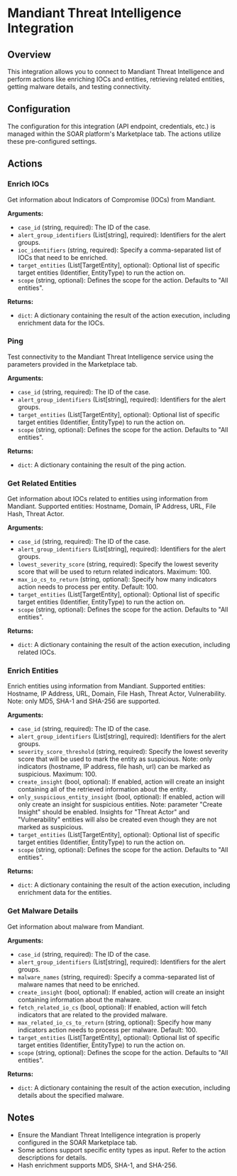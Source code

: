 # Mandiant Threat Intelligence Integration

## Overview

This integration allows you to connect to Mandiant Threat Intelligence and perform actions like enriching IOCs and entities, retrieving related entities, getting malware details, and testing connectivity.

## Configuration

The configuration for this integration (API endpoint, credentials, etc.) is managed within the SOAR platform's Marketplace tab. The actions utilize these pre-configured settings.

## Actions

### Enrich IOCs

Get information about Indicators of Compromise (IOCs) from Mandiant.

**Arguments:**

*   `case_id` (string, required): The ID of the case.
*   `alert_group_identifiers` (List[string], required): Identifiers for the alert groups.
*   `ioc_identifiers` (string, required): Specify a comma-separated list of IOCs that need to be enriched.
*   `target_entities` (List[TargetEntity], optional): Optional list of specific target entities (Identifier, EntityType) to run the action on.
*   `scope` (string, optional): Defines the scope for the action. Defaults to "All entities".

**Returns:**

*   `dict`: A dictionary containing the result of the action execution, including enrichment data for the IOCs.

### Ping

Test connectivity to the Mandiant Threat Intelligence service using the parameters provided in the Marketplace tab.

**Arguments:**

*   `case_id` (string, required): The ID of the case.
*   `alert_group_identifiers` (List[string], required): Identifiers for the alert groups.
*   `target_entities` (List[TargetEntity], optional): Optional list of specific target entities (Identifier, EntityType) to run the action on.
*   `scope` (string, optional): Defines the scope for the action. Defaults to "All entities".

**Returns:**

*   `dict`: A dictionary containing the result of the ping action.

### Get Related Entities

Get information about IOCs related to entities using information from Mandiant. Supported entities: Hostname, Domain, IP Address, URL, File Hash, Threat Actor.

**Arguments:**

*   `case_id` (string, required): The ID of the case.
*   `alert_group_identifiers` (List[string], required): Identifiers for the alert groups.
*   `lowest_severity_score` (string, required): Specify the lowest severity score that will be used to return related indicators. Maximum: 100.
*   `max_io_cs_to_return` (string, optional): Specify how many indicators action needs to process per entity. Default: 100.
*   `target_entities` (List[TargetEntity], optional): Optional list of specific target entities (Identifier, EntityType) to run the action on.
*   `scope` (string, optional): Defines the scope for the action. Defaults to "All entities".

**Returns:**

*   `dict`: A dictionary containing the result of the action execution, including related IOCs.

### Enrich Entities

Enrich entities using information from Mandiant. Supported entities: Hostname, IP Address, URL, Domain, File Hash, Threat Actor, Vulnerability. Note: only MD5, SHA-1 and SHA-256 are supported.

**Arguments:**

*   `case_id` (string, required): The ID of the case.
*   `alert_group_identifiers` (List[string], required): Identifiers for the alert groups.
*   `severity_score_threshold` (string, required): Specify the lowest severity score that will be used to mark the entity as suspicious. Note: only indicators (hostname, IP address, file hash, url) can be marked as suspicious. Maximum: 100.
*   `create_insight` (bool, optional): If enabled, action will create an insight containing all of the retrieved information about the entity.
*   `only_suspicious_entity_insight` (bool, optional): If enabled, action will only create an insight for suspicious entities. Note: parameter "Create Insight" should be enabled. Insights for "Threat Actor" and "Vulnerability" entities will also be created even though they are not marked as suspicious.
*   `target_entities` (List[TargetEntity], optional): Optional list of specific target entities (Identifier, EntityType) to run the action on.
*   `scope` (string, optional): Defines the scope for the action. Defaults to "All entities".

**Returns:**

*   `dict`: A dictionary containing the result of the action execution, including enrichment data for the entities.

### Get Malware Details

Get information about malware from Mandiant.

**Arguments:**

*   `case_id` (string, required): The ID of the case.
*   `alert_group_identifiers` (List[string], required): Identifiers for the alert groups.
*   `malware_names` (string, required): Specify a comma-separated list of malware names that need to be enriched.
*   `create_insight` (bool, optional): If enabled, action will create an insight containing information about the malware.
*   `fetch_related_io_cs` (bool, optional): If enabled, action will fetch indicators that are related to the provided malware.
*   `max_related_io_cs_to_return` (string, optional): Specify how many indicators action needs to process per malware. Default: 100.
*   `target_entities` (List[TargetEntity], optional): Optional list of specific target entities (Identifier, EntityType) to run the action on.
*   `scope` (string, optional): Defines the scope for the action. Defaults to "All entities".

**Returns:**

*   `dict`: A dictionary containing the result of the action execution, including details about the specified malware.

## Notes

*   Ensure the Mandiant Threat Intelligence integration is properly configured in the SOAR Marketplace tab.
*   Some actions support specific entity types as input. Refer to the action descriptions for details.
*   Hash enrichment supports MD5, SHA-1, and SHA-256.
